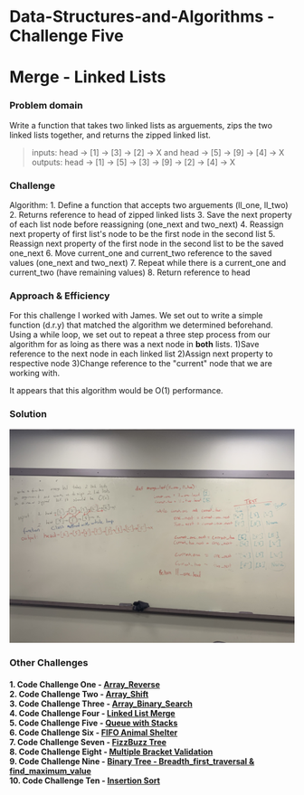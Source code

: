 # Data-Structures-and-Algorithms - Challenge Five

# Merge - Linked Lists
### Problem domain
Write a function that takes two linked lists as arguements, zips the two linked lists together, and returns the zipped linked list.<br>
> inputs: head -> [1] -> [3] -> [2] -> X and head -> [5] -> [9] -> [4] -> X
outputs: head -> [1] -> [5] -> [3] -> [9] -> [2] -> [4] -> X  
### Challenge
Algorithm:
    1. Define a function that accepts two arguements (ll_one, ll_two)
    2. Returns reference to head of zipped linked lists
    3. Save the next property of each list node before reassigning (one_next and two_next)
    4. Reassign next property of first list's node to be the first node in the second list
    5. Reassign next property of the first node in the second list to be the saved one_next
    6. Move current_one and current_two reference to the saved values (one_next and two_next)
    7. Repeat while there is a current_one and current_two (have remaining values)
    8. Return reference to head
### Approach & Efficiency
For this challenge I worked with James. We set out to write a simple function (d.r.y) that matched the algorithm we determined beforehand. Using a while loop, we set out to repeat a three step process from our algorithm for as loing as there was a next node in **both** lists. 1)Save reference to the next node in each linked list 2)Assign next property to respective node 3)Change reference to the "current" node that we are working with. 

It appears that this algorithm would be O(1) performance.
### Solution
![merge_list](../../assets/merge_list.jpeg)

### Other Challenges
#### 1. Code Challenge One - [Array_Reverse](https://github.com/kochsj/python-data-structures-and-algorithms/challenges/array_reverse.py)<br>2. Code Challenge Two - [Array_Shift](https://github.com/kochsj/python-data-structures-and-algorithms/challenges/array_shift)<br>3. Code Challenge Three - [Array_Binary_Search](https://github.com/kochsj/python-data-structures-and-algorithms/tree/master/challenges/array_binary_search)<br>4. Code Challenge Four - [Linked List Merge](https://github.com/kochsj/python-data-structures-and-algorithms/tree/master/challenges/ll_merge)<br>5. Code Challenge Five - [Queue with Stacks](https://github.com/kochsj/python-data-structures-and-algorithms/tree/master/challenges/queue_with_stacks)<br>6. Code Challenge Six - [FIFO Animal Shelter](https://github.com/kochsj/python-data-structures-and-algorithms/tree/master/challenges/fifo_animal_shelter)<br>7. Code Challenge Seven - [FizzBuzz Tree](https://github.com/kochsj/python-data-structures-and-algorithms/tree/master/challenges/fizz_buzz_tree)<br>8. Code Challenge Eight - [Multiple Bracket Validation](https://github.com/kochsj/python-data-structures-and-algorithms/tree/master/challenges/multi_bracket_validation)<br>9. Code Challenge Nine - [Binary Tree - Breadth_first_traversal & find_maximum_value](https://github.com/kochsj/python-data-structures-and-algorithms/tree/master/challenges/breadth_first_tree)<br>10. Code Challenge Ten - [Insertion Sort](https://github.com/kochsj/python-data-structures-and-algorithms/tree/master/challenges/insertion_sort)
